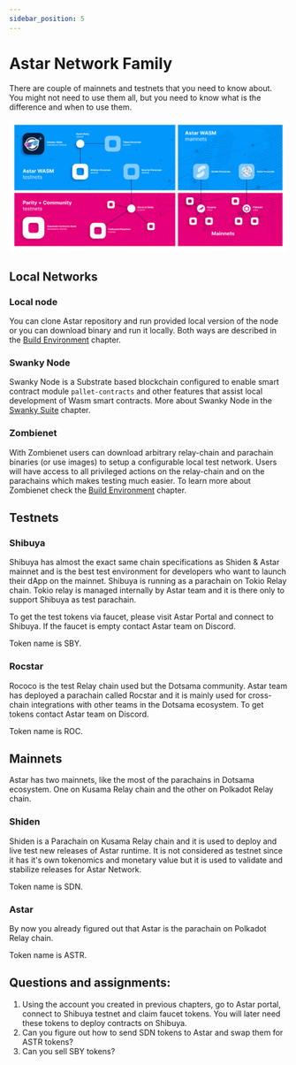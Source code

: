 ```yaml
---
sidebar_position: 5
---
```


# Astar Network Family
There are couple of mainnets and testnets that you need to know about. You might not need to use them all, but you need to know what is the difference and when to use them.

![astar networks](img/networks.png)

## Local Networks
### Local node
You can clone Astar repository and run provided local version of the node or you can download binary and run it locally. Both ways are described in the [Build Environment](../environment) chapter. 

### Swanky Node
Swanky Node is a Substrate based blockchain configured to enable  smart contract module `pallet-contracts` and other features that assist local development of Wasm smart contracts.
More about Swanky Node in the [Swanky Suite](../wasm/swanky) chapter.

### Zombienet 
With Zombienet users can download arbitrary relay-chain and parachain binaries (or use images) to setup a configurable local test network. Users will have access to all privileged actions on the relay-chain and on the parachains which makes testing much easier. To learn more about Zombienet check the [Build Environment](../environment/zombienet-testing) chapter.

## Testnets
### Shibuya
Shibuya has almost the exact same chain specifications as Shiden & Astar mainnet and is the best test environment for developers who want to launch their dApp on the mainnet.
Shibuya is running as a parachain on Tokio Relay chain. Tokio relay is managed internally by Astar team and it is there only to support Shibuya as test parachain. 

To get the test tokens via faucet, please visit Astar Portal and connect to Shibuya. If the faucet is empty contact Astar team on Discord.

Token name is SBY.

### Rocstar
Rococo is the test Relay chain used but the Dotsama community. Astar team has deployed a parachain called Rocstar and it is mainly used for cross-chain integrations with other teams in the Dotsama ecosystem. To get tokens contact Astar team on Discord.

Token name is ROC.
## Mainnets
Astar has two mainnets, like the most of the parachains in Dotsama ecosystem. One on Kusama Relay chain and the other on Polkadot Relay chain.
### Shiden
Shiden is a Parachain on Kusama Relay chain and it is used to deploy and live test new releases of Astar runtime. It is not considered as testnet since it has it's own tokenomics and monetary value but it is used to validate and stabilize releases for Astar Network.

Token name is SDN.
### Astar
By now you already figured out that Astar is the parachain on Polkadot Relay chain. 

Token name is ASTR.

## Questions and assignments:
1. Using the account you created in previous chapters, go to Astar portal, connect to Shibuya testnet and claim faucet tokens. You will later need these tokens to deploy contracts on Shibuya.
2. Can you figure out how to send SDN tokens to Astar and swap them for ASTR tokens?
3. Can you sell SBY tokens?